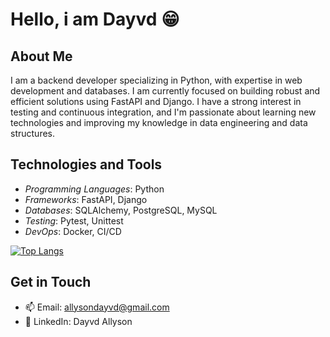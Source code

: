# Hello, i am Dayvd 😁

## About Me

I am a backend developer specializing in Python, with expertise in web development and databases. I am currently focused on building robust and efficient solutions using FastAPI and Django. I have a strong interest in testing and continuous integration, and I'm passionate about learning new technologies and improving my knowledge in data engineering and data structures.

## Technologies and Tools

- *Programming Languages*: Python
- *Frameworks*: FastAPI, Django
- *Databases*: SQLAlchemy, PostgreSQL, MySQL
- *Testing*: Pytest, Unittest
- *DevOps*: Docker, CI/CD

[![Top Langs](https://github-readme-stats.vercel.app/api/top-langs/?username=dayvd100&layout=pie)](https://github.com/anuraghazra/github-readme-stats)

## Get in Touch
- 📫 Email: allysondayvd@gmail.com
- 🔗 LinkedIn: Dayvd Allyson
